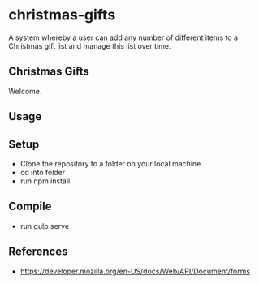 # christmas-gifts
A system whereby a user can add any number of different items to a Christmas gift list and manage this list over time.

Christmas Gifts
---

Welcome.


Usage
---


Setup
---

- Clone the repository to a folder on your local machine.
- cd into folder
- run npm install

Compile
---

- run gulp serve

References
---

- https://developer.mozilla.org/en-US/docs/Web/API/Document/forms
